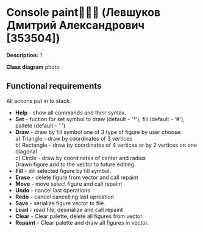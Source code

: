 # Console paint🤪🤪🤪 (Левшуков Дмитрий Александрович [353504])

**Description:**  1

**Class diagram** photo

## **Functional requirements** 
All actions put in to stack.
* **Help** - show all commands and their syntax.
* **Set** - fuction for set symbol to draw (default - '*'), fill (default - '#'), pallete (default - ' ')
* **Draw** - draw by fill symbol one of 3 type of figure by user choose:<br>
a) Triangle - draw by coordinates of 3 vertices<br>
b) Rectangle - draw by coordinates of 4 vertices or by 2 vertices on one diagonal<br>
c) Circle - draw by coordinates of center and radius<br>
Drawn figure add to the vector to future editing.
* **Fill** - dill selected figure by fill symbol.
* **Erase** - delete figure from vector and call repaint
* **Move** - move select figure and call repaint
* **Undo** - cancel last operations
* **Redo** - cancel cancelling last opreation
* **Save** - serialize figure vector to file.
* **Load** - read file, desirialize and call repaint
* **Clear** - Clear palette, delete all figures from vector.
* **Repaint** -  Clear palette and draw all figures in vector.

